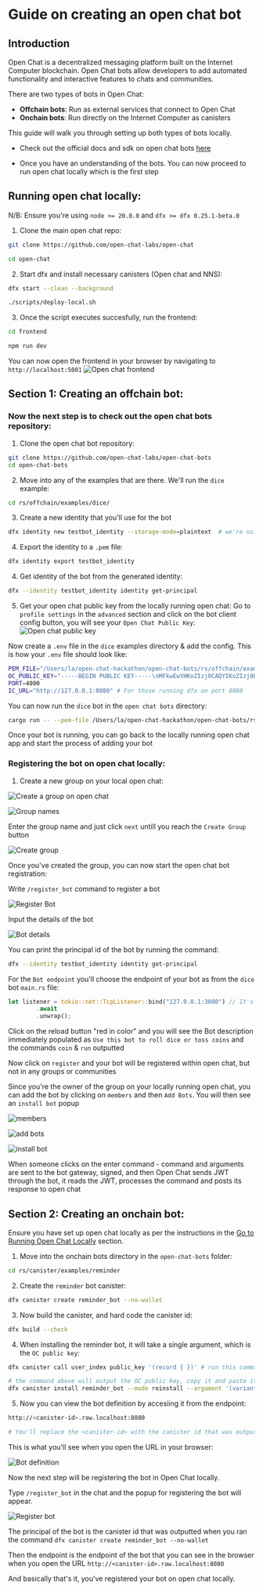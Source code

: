 # Guide on creating an open chat bot

## Introduction
Open Chat is a decentralized messaging platform built on the Internet Computer blockchain. Open Chat bots allow developers to add automated functionality and interactive features to chats and communities.

There are two types of bots in Open Chat:
- **Offchain bots**: Run as external services that connect to Open Chat
- **Onchain bots**: Run directly on the Internet Computer as canisters

This guide will walk you through setting up both types of bots locally.

- Check out the official docs and sdk on open chat bots [here](https://github.com/open-chat-labs/open-chat-bots?tab=readme-ov-file#open-chat-bots)

- Once you have an understanding of the bots. You can now proceed to run open chat locally which is the first step 

## Running open chat locally: 

N/B: Ensure you're using ``node >= 20.0.0`` and ``dfx >= dfx 0.25.1-beta.0`` 

1. Clone the main open chat repo: 
```bash
git clone https://github.com/open-chat-labs/open-chat 

cd open-chat
``` 

2. Start dfx and install necessary canisters (Open chat and NNS): 
```bash 
dfx start --clean --background 

./scripts/deploy-local.sh
``` 

3. Once the script executes succesfully, run the frontend: 
```bash 
cd frontend 

npm run dev 
``` 

You can now open the frontend in your browser by navigating to ``http://localhost:5001``
![Open chat frontend](./images/open-chat-frontend.png)

## Section 1: Creating an offchain bot: 

### Now the next step is to check out the open chat bots repository:

1. Clone the open chat bot repository: 
```bash 
git clone https://github.com/open-chat-labs/open-chat-bots
cd open-chat-bots
```

2. Move into any of the examples that are there. We'll run the ``dice`` example: 
```bash 
cd rs/offchain/examples/dice/
``` 

3. Create a new identity that you'll use for the bot
```bash 
dfx identity new testbot_identity --storage-mode=plaintext  # we're using plaintext mode to be able to see the seed phrase 
```

4. Export the identity to a ``.pem`` file: 
```bash 
dfx identity export testbot_identity
```

4. Get identity of the bot from the generated identity: 
```bash 
dfx --identity testbot_identity identity get-principal
```

5. Get your open chat public key from the locally running open chat: 
Go to ``profile settings`` in the ``advanced`` section and click on the bot client config button, you will see your ``Open Chat Public Key``: 
![Open chat public key](./images/bot-client-config.png)

Now create a ``.env`` file in the ``dice`` examples directory  & add the config. This is how your ``.env`` file should look like: 
```bash 
PEM_FILE="/Users/la/open-chat-hackathon/open-chat-bots/rs/offchain/examples/dice/testbot_identity.pem"
OC_PUBLIC_KEY="-----BEGIN PUBLIC KEY-----\nMFkwEwYHKoZIzj0CAQYIKoZIzj0DAQcDQgAEqFYOW8Y0i+j1JWf1taO34MoDXSkQ\n1PgtMPIYogRQjSFj3NCfc6ZvlPNj8XHv8fPVvm42AOKqWDJ1aNP1e/ggVQ==\n-----END PUBLIC KEY-----\n"
PORT=4000
IC_URL="http://127.0.0.1:8080" # For those running dfx on port 8080 
```

You can now run the ``dice`` bot in the ``open chat bots`` directory: 

```bash 
cargo run -- --pem-file /Users/la/open-chat-hackathon/open-chat-bots/rs/offchain/examples/dice/testbot_identity.pem
```

Once your bot is running, you can go back to the locally running open chat app and start the process of adding your bot


### Registering the bot on open chat locally: 

1. Create a new group on your local open chat: 

![Create a group on open chat](./images/create-group.png)

![Group names](./images/GroupName.png)

Enter the group name and just click ``next`` untill you reach the ``Create Group`` button

![Create group](./images/creategroup.png)

Once you've created the group, you can now start the open chat bot registration: 

Write ``/register_bot`` command to register a bot

![Register Bot](./images/register-bot.png)

Input the details of the bot

![Bot details](./images/register-bot-popup.png)

You can print the principal id of the bot by running the command: 
```bash 
dfx --identity testbot_identity identity get-principal
```

For the ``Bot endpoint`` you'll choose the endpoint of your bot as from the ``dice`` bot ``main.rs`` file: 
```rust
let listener = tokio::net::TcpListener::bind("127.0.0.1:3000") // It's here 
        .await
        .unwrap();
```

Click on the reload button "red in color" and you will see the Bot description immediately populated as ``Use this bot to roll dice or toss coins`` and the commands 
``coin`` & ``run`` outputted 

Now click on ``register`` and your bot will be registered within open chat, but not in any groups or communities 

Since you're the owner of the group on your locally running open chat, you can add the bot by clicking on ``members`` and then ``Add Bots``. You will then see an ``install bot`` popup 

![members](./images/members.png)

![add bots](./images/add-bots.png)

![install bot](./images/install-bot.png)

When someone clicks on the enter command - command and arguments are sent to the bot gateway, signed, and then Open Chat sends JWT through the bot, it reads the JWT, processes the command and posts its response to open chat

## Section 2: Creating an onchain bot: 

Ensure you have set up open chat locally as per the instructions in the [Go to Running Open Chat Locally](#running-open-chat-locally) section.

1. Move into the onchain bots directory in the ``open-chat-bots`` folder: 
```bash 
cd rs/canister/examples/reminder
```

2. Create the ``reminder`` bot canister: 
```bash 
dfx canister create reminder_bot --no-wallet
```

3. Now build the canister, and hard code the canister id: 
```bash
dfx build --check
```

4. When installing the reminder bot, it will take a single argument, which is the ``OC public key``: 
```bash
dfx canister call user_index public_key '(record { })' # run this command inside the open-chat directory

# the command above will output the OC public key, copy it and paste it into the command below: 
dfx canister install reminder_bot --mode reinstall --argument '(variant { Init = record { oc_public_key = "<OC_PUBLIC_KEY>" } })' # run this command inside the open-chat-bots directory (in the reminder example)
```

5. Now you can view the bot definition by accesiing it from the endpoint: 
```bash
http://<canister-id>.raw.localhost:8080

# You'll replace the <canister-id> with the canister id that was outputted when you run the command ``dfx canister create reminder_bot --no-wallet``
```

This is what you'll see when you open the URL in your browser: 

![Bot definition](./images/bot-definition.png)

Now the next step will be registering the bot in Open Chat locally. 

Type ``/register_bot`` in the chat and the popup for registering the bot will appear. 

![Register bot](./images/register-onchain-bot.png)

The principal of the bot is the canister id that was outputted when you ran the command ``dfx canister create reminder_bot --no-wallet``

Then the endpoint is the endpoint of the bot that you can see in the browser when you open the URL ``http://<canister-id>.raw.localhost:8080``

And basically that's it, you've registered your bot on open chat locally. 